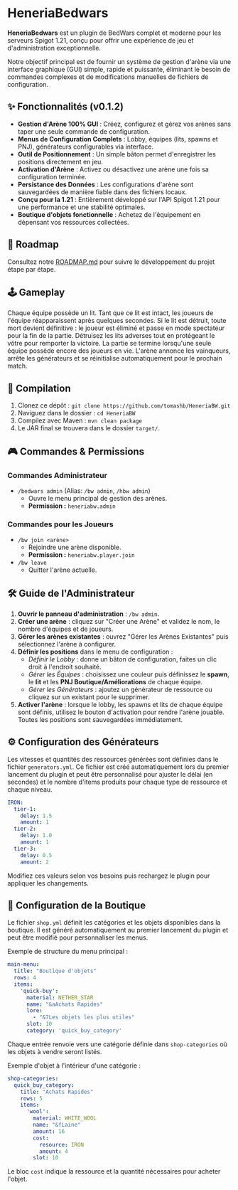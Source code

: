 # HeneriaBedwars

**HeneriaBedwars** est un plugin de BedWars complet et moderne pour les serveurs Spigot 1.21, conçu pour offrir une expérience de jeu et d'administration exceptionnelle.

Notre objectif principal est de fournir un système de gestion d'arène via une interface graphique (GUI) simple, rapide et puissante, éliminant le besoin de commandes complexes et de modifications manuelles de fichiers de configuration.

## ✨ Fonctionnalités (v0.1.2)

- **Gestion d'Arène 100% GUI** : Créez, configurez et gérez vos arènes sans taper une seule commande de configuration.
- **Menus de Configuration Complets** : Lobby, équipes (lits, spawns et PNJ), générateurs configurables via interface.
- **Outil de Positionnement** : Un simple bâton permet d'enregistrer les positions directement en jeu.
- **Activation d'Arène** : Activez ou désactivez une arène une fois sa configuration terminée.
- **Persistance des Données** : Les configurations d'arène sont sauvegardées de manière fiable dans des fichiers locaux.
- **Conçu pour la 1.21** : Entièrement développé sur l'API Spigot 1.21 pour une performance et une stabilité optimales.
- **Boutique d'objets fonctionnelle** : Achetez de l'équipement en dépensant vos ressources collectées.

## 🚀 Roadmap

Consultez notre [ROADMAP.md](ROADMAP.md) pour suivre le développement du projet étape par étape.

## 🕹️ Gameplay

Chaque équipe possède un lit. Tant que ce lit est intact, les joueurs de l'équipe réapparaissent après quelques secondes.
Si le lit est détruit, toute mort devient définitive : le joueur est éliminé et passe en mode spectateur pour la fin de la partie.
Détruisez les lits adverses tout en protégeant le vôtre pour remporter la victoire.
La partie se termine lorsqu'une seule équipe possède encore des joueurs en vie. L'arène annonce les vainqueurs, arrête les générateurs et se réinitialise automatiquement pour le prochain match.

## 🔧 Compilation

1.  Clonez ce dépôt : `git clone https://github.com/tomashb/HeneriaBW.git`
2.  Naviguez dans le dossier : `cd HeneriaBW`
3.  Compilez avec Maven : `mvn clean package`
4.  Le JAR final se trouvera dans le dossier `target/`.

## 🎮 Commandes & Permissions

### Commandes Administrateur
- `/bedwars admin` (Alias: `/bw admin`, `/hbw admin`)
  - Ouvre le menu principal de gestion des arènes.
  - **Permission :** `heneriabw.admin`

### Commandes pour les Joueurs
- `/bw join <arène>`
  - Rejoindre une arène disponible.
  - **Permission :** `heneriabw.player.join`
- `/bw leave`
  - Quitter l'arène actuelle.

## 🛠️ Guide de l'Administrateur

1. **Ouvrir le panneau d'administration** : `/bw admin`.
2. **Créer une arène** : cliquez sur "Créer une Arène" et validez le nom, le nombre d'équipes et de joueurs.
3. **Gérer les arènes existantes** : ouvrez "Gérer les Arènes Existantes" puis sélectionnez l'arène à configurer.
4. **Définir les positions** dans le menu de configuration :
   - *Définir le Lobby* : donne un bâton de configuration, faites un clic droit à l'endroit souhaité.
   - *Gérer les Équipes* : choisissez une couleur puis définissez le **spawn**, le **lit** et les **PNJ Boutique/Améliorations** de chaque équipe.
   - *Gérer les Générateurs* : ajoutez un générateur de ressource ou cliquez sur un existant pour le supprimer.
5. **Activer l'arène** : lorsque le lobby, les spawns et lits de chaque équipe sont définis, utilisez le bouton d'activation pour rendre l'arène jouable. Toutes les positions sont sauvegardées immédiatement.

## ⚙️ Configuration des Générateurs

Les vitesses et quantités des ressources générées sont définies dans le fichier `generators.yml`. Ce fichier est créé automatiquement lors du premier lancement du plugin et peut être personnalisé pour ajuster le délai (en secondes) et le nombre d'items produits pour chaque type de ressource et chaque niveau.

```yaml
IRON:
  tier-1:
    delay: 1.5
    amount: 1
  tier-2:
    delay: 1.0
    amount: 1
  tier-3:
    delay: 0.5
    amount: 2
```

Modifiez ces valeurs selon vos besoins puis rechargez le plugin pour appliquer les changements.

## 🛒 Configuration de la Boutique

Le fichier `shop.yml` définit les catégories et les objets disponibles dans la boutique. Il est généré automatiquement au premier lancement du plugin et peut être modifié pour personnaliser les menus.

Exemple de structure du menu principal :

```yaml
main-menu:
  title: "Boutique d'objets"
  rows: 4
  items:
    'quick-buy':
      material: NETHER_STAR
      name: "&aAchats Rapides"
      lore:
        - "&7Les objets les plus utiles"
      slot: 10
      category: 'quick_buy_category'
```

Chaque entrée renvoie vers une catégorie définie dans `shop-categories` où les objets à vendre seront listés.

Exemple d'objet à l'intérieur d'une catégorie :

```yaml
shop-categories:
  quick_buy_category:
    title: "Achats Rapides"
    rows: 5
    items:
      'wool':
        material: WHITE_WOOL
        name: "&fLaine"
        amount: 16
        cost:
          resource: IRON
          amount: 4
        slot: 10
```

Le bloc `cost` indique la ressource et la quantité nécessaires pour acheter l'objet.
